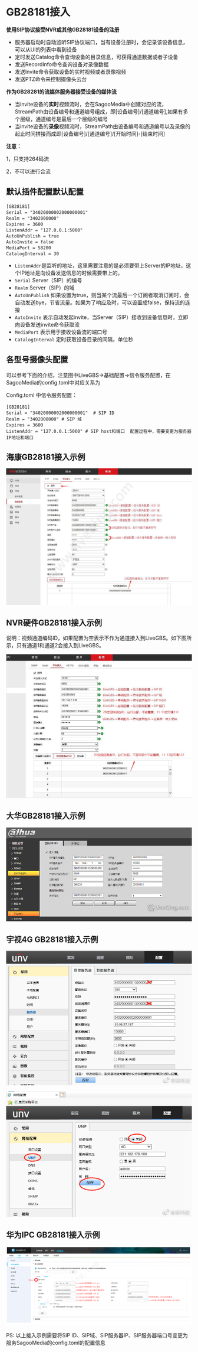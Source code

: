 # GB28181接入

**使用SIP协议接受NVR或其他GB28181设备的注册**

- 服务器启动时自动监听SIP协议端口，当有设备注册时，会记录该设备信息，可以从UI的列表中看到设备
- 定时发送Catalog命令查询设备的目录信息，可获得通道数据或者子设备
- 发送RecordInfo命令查询设备对录像数据
- 发送Invite命令获取设备的实时视频或者录像视频
- 发送PTZ命令来控制摄像头云台

**作为GB28281的流媒体服务器接受设备的媒体流**

- 当invite设备的**实时**视频流时，会在SagooMedia中创建对应的流，StreamPath由设备编号和通道编号组成，即[设备编号]/[通道编号],如果有多个层级，通道编号是最后一个层级的编号
- 当invite设备的**录像**视频流时，StreamPath由设备编号和通道编号以及录像的起止时间拼接而成即[设备编号]/[通道编号]/[开始时间]-[结束时间]


**注意：**

1，只支持264码流

2，不可以进行合流

##  默认插件配置默认配置

```
[GB28181]
Serial = "34020000002000000001"
Realm = "3402000000"
Expires = 3600
ListenAddr = "127.0.0.1:5060"
AutoUnPublish = true 
AutoInvite = false
MediaPort = 58200
CatalogInterval = 30
```

- `ListenAddr`是监听的地址，这里需要注意的是必须要带上Server的IP地址，这个IP地址是向设备发送信息的时候需要带上的。
- `Serial` Server（SIP）的编号
- `Realm` Server（SIP）的域
- `AutoUnPublish` 如果设置为true，则当某个流最后一个订阅者取消订阅时，会自动发送bye，节省流量。如果为了响应及时，可以设置成false，保持流的连接
- `AutoInvite` 表示自动发起invite，当Server（SIP）接收到设备信息时，立即向设备发送invite命令获取流
- `MediaPort` 表示用于接收设备流的端口号
- `CatalogInterval` 定时获取设备目录的间隔，单位秒



## 各型号摄像头配置

可以参考下面的介绍，注意图中LiveGBS->基础配置->信令服务配置，在SagooMedia的config.toml中对应关系为

Config.toml 中信令服务配置：

```
[GB28181]
Serial = "34020000002000000001"  # SIP ID
Realm = "3402000000" # SIP 域
Expires = 3600 
ListenAddr = "127.0.0.1:5060" # SIP host和端口  配置过程中，需要变更为服务器IP地址和端口
```

## 海康GB28181接入示例

![海康GB28181接入示例](../../public/imgs/guide/media/haikang.jpg)

## NVR硬件GB28181接入示例

说明：视频通道编码ID，如果配置为空表示不作为通道接入到LiveGBS。如下图所示，只有通道1和通道2会接入到LiveGBS。

![NVRGB28181接入示例](../../public/imgs/guide/media/nvr.jpg)

## 大华GB28181接入示例

![大华GB28181接入示例](../../public/imgs/guide/media/dahua.jpg)

## 宇视4G GB28181接入示例

![宇视4G GB28181接入示例](../../public/imgs/guide/media/yushi01.jpg)

![宇视4G GB28181接入示例](../../public/imgs/guide/media/yushi02.jpg)

## 华为IPC GB28181接入示例

![华为IPCGB28181接入示例](../../public/imgs/guide/media/huawei_ipc.png)

PS: 以上接入示例需要将SIP ID、SIP域、SIP服务器IP、SIP服务器端口号变更为服务SagooMedia的config.toml的配置信息


